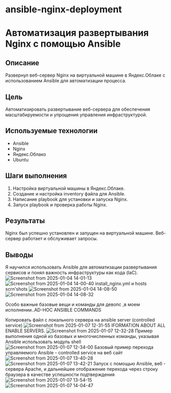 # ansible-nginx-deployment
# Автоматизация развертывания Nginx с помощью Ansible

## Описание
Развернул веб-сервер Nginx на виртуальной машине в Яндекс.Облаке с использованием Ansible для автоматизации процесса.

## Цель
Автоматизировать развертывание веб-сервера для обеспечения масштабируемости и упрощения управления инфраструктурой.

## Используемые технологии
- Ansible
- Nginx
- Яндекс.Облако
- Ubuntu

## Шаги выполнения
1. Настройка виртуальной машины в Яндекс.Облаке.
2. Создание и настройка inventory файла для Ansible.
3. Написание playbook для установки и запуска Nginx.
4. Запуск playbook и проверка работы Nginx.

## Результаты
Nginx был успешно установлен и запущен на виртуальной машине. Веб-сервер работает и обслуживает запросы.

## Выводы
Я научился использовать Ansible для автоматизации развертывания сервисов и понял важность инфраструктуры как кода (IaC).
![Screenshot from 2025-01-04 14-01-13](https://github.com/user-attachments/assets/acb26c27-c7ad-49a9-ad99-09c568610190)
![Screenshot from 2025-01-04 14-00-40](https://github.com/user-attachments/assets/c9f14ca7-0969-48ee-8436-211fb5d7bd07)
install_nginx.yml и hosts scrn'shots
![Screenshot from 2025-01-04 14-08-50](https://github.com/user-attachments/assets/de01a40f-ae38-4cd1-95f2-9b7603e681d1)
![Screenshot from 2025-01-04 14-08-32](https://github.com/user-attachments/assets/fcce290c-2f21-4da3-a586-3bf8a1cb2b1a)

Особо важные базовые вещи и команды для девопс ,в моем исполнении..AD-HOC ANSIBLE COMMANDS

Копировать файл с локального сервера на ansible server (controlled service)
![Screenshot from 2025-01-07 12-31-55](https://github.com/user-attachments/assets/ae0ed341-3b9c-4cac-9297-ad866bcdbf44)
IFORMATION ABOUT ALL ENABLE SERVERS.
![Screenshot from 2025-01-07 12-32-28](https://github.com/user-attachments/assets/39f4d090-8fcd-4d0b-8196-2348dab7a473)
Пример выполнения одной из базовых и многочисленных команды, указывая Ansible использовать модуль shell
![Screenshot from 2025-01-07 12-34-00](https://github.com/user-attachments/assets/ab269fa3-3b11-494f-9624-ac0928fad0fb)
Базовый пример перехода управляемого Ansible - controlled service на веб сайт
![Screenshot from 2025-01-07 13-40-28](https://github.com/user-attachments/assets/5cb6c2ca-4a97-4f26-b49f-f73e7c5f9073)
![Screenshot from 2025-01-07 13-42-21](https://github.com/user-attachments/assets/cad35926-1257-4a71-9184-3e45eccc9066)
Запуск с помощью Ansible, веб - сервера Apache, и дальнейшее отображение перехода через строку браузера в качестве успешности подтверждения
![Screenshot from 2025-01-07 13-54-15](https://github.com/user-attachments/assets/f3bc9663-1c2f-4c8f-b6cf-0068465f7985)
![Screenshot from 2025-01-07 14-04-47](https://github.com/user-attachments/assets/4a7948bb-4c7f-435d-9a44-8a5751cc4557)
